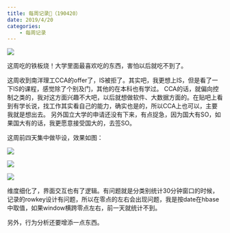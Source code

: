 ```yaml
---
title: 每周记录📝（190420）
date: 2019/4/20
categories:
    - 每周记录
---
```

![](https://wx1.sinaimg.cn/mw1024/6a49516fly1g294xszz4gj23402c0qv7.jpg)

这周吃的铁板烧！大学里面最喜欢吃的东西，害怕以后就吃不到了。

这周收到南洋理工CCA的offer了，IS被拒了。其实吧，我更想上IS，但是看了一下IS的课程，感觉除了个别及门，其他的在本科也有学过。
CCA的话，就偏向控制之类的，我对这方面兴趣不大吧，以后就想做软件、大数据方面的。在贴吧上看到有学长说，找工作其实看自己的能力，确实也是的，所以CCA上也可以，主要我就是想出去。
另外国立大学的申请还没有下来，有点捉急，因为国大有SO，如果国大有的话，我更愿意接受国大的，去签SO。

这周前四天集中做毕设，效果如图：

![](https://wx3.sinaimg.cn/mw1024/6a49516fly1g294xqbiggj21i00ustmi.jpg)

![](https://wx3.sinaimg.cn/mw1024/6a49516fly1g294xqbic3j21i00us14u.jpg)

![](https://wx1.sinaimg.cn/mw1024/6a49516fly1g294xqa08vj21i00usgwg.jpg)

维度细化了，界面交互也有了逻辑。有问题就是分类别统计30分钟窗口的时候，记录的rowkey设计有问题，所以在零点的左右会出现问题，我是按date在hbase中取值，如果window横跨零点左右，前一天就统计不到。

另外，行为分析还要增添一点东西。